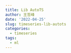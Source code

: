```yaml
---
title: Lib AutoTS
author: 王哲峰
date: '2022-04-25'
slug: timeseries-lib-autots
categories:
  - timeseries
tags:
  - ml
---
```

